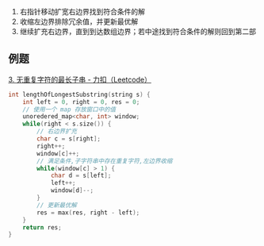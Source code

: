 
1. 右指针移动扩宽右边界找到符合条件的解
2. 收缩左边界排除冗余值，并更新最优解
3. 继续扩充右边界，直到到达数组边界；若中途找到符合条件的解则回到第二部


## 例题
[3. 无重复字符的最长子串 - 力扣（Leetcode）](https://leetcode.cn/problems/longest-substring-without-repeating-characters/description/?envType=study-plan&id=suan-fa-ru-men&plan=algorithms&plan_progress=1j7xscm)

```cpp
int lengthOfLongestSubstring(string s) {
	int left = 0, right = 0, res = 0;
	// 使用一个 map 存放窗口中的值
	unoredered_map<char, int> window;
	while(right < s.size()) {
		// 右边界扩充
		char c = s[right];
		right++;
		window[c]++;
		// 满足条件,子字符串中存在重复字符,左边界收缩
		while(window[c] > 1) {
			char d = s[left];
			left++;
			window[d]--;
		}
		// 更新最优解
		res = max(res, right - left);
	}
	return res;
}
```